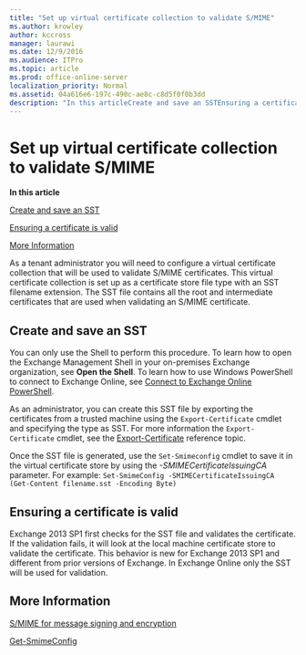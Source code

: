 ```yaml
---
title: "Set up virtual certificate collection to validate S/MIME"
ms.author: krowley
author: kccross
manager: laurawi
ms.date: 12/9/2016
ms.audience: ITPro
ms.topic: article
ms.prod: office-online-server
localization_priority: Normal
ms.assetid: 04a616e6-197c-490c-ae8c-c8d5f0f0b3dd
description: "In this articleCreate and save an SSTEnsuring a certificate is validMore Information"
---
```


# Set up virtual certificate collection to validate S/MIME

 **In this article**
  
[Create and save an SST](#sectionSection0.md)
  
[Ensuring a certificate is valid](#sectionSection1.md)
  
[More Information](#sectionSection2.md)
  
As a tenant administrator you will need to configure a virtual certificate collection that will be used to validate S/MIME certificates. This virtual certificate collection is set up as a certificate store file type with an SST filename extension. The SST file contains all the root and intermediate certificates that are used when validating an S/MIME certificate.
  
## Create and save an SST
<a name="sectionSection0"> </a>

You can only use the Shell to perform this procedure. To learn how to open the Exchange Management Shell in your on-premises Exchange organization, see **Open the Shell**. To learn how to use Windows PowerShell to connect to Exchange Online, see [Connect to Exchange Online PowerShell](https://go.microsoft.com/fwlink/p/?linkid=396554).
  
As an administrator, you can create this SST file by exporting the certificates from a trusted machine using the  `Export-Certificate` cmdlet and specifying the type as SST. For more information the  `Export-Certificate` cmdlet, see the [Export-Certificate](https://technet.microsoft.com/en-us/library/hh848628.aspx) reference topic. 
  
Once the SST file is generated, use the  `Set-Smimeconfig` cmdlet to save it in the virtual certificate store by using the  _-SMIMECertificateIssuingCA_ parameter. For example:  `Set-SmimeConfig -SMIMECertificateIssuingCA (Get-Content filename.sst -Encoding Byte)`
  
## Ensuring a certificate is valid
<a name="sectionSection1"> </a>

Exchange 2013 SP1 first checks for the SST file and validates the certificate. If the validation fails, it will look at the local machine certificate store to validate the certificate. This behavior is new for Exchange 2013 SP1 and different from prior versions of Exchange. In Exchange Online only the SST will be used for validation.
  
## More Information
<a name="sectionSection2"> </a>

[S/MIME for message signing and encryption](s-mime-for-message-signing-and-encryption.md)
  
[Get-SmimeConfig](http://technet.microsoft.com/library/4b29fa89-0840-4fe9-8885-019fcef2e02b.aspx)
  

